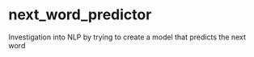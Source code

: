 # next_word_predictor
Investigation into NLP by trying to create a model that predicts the next word
